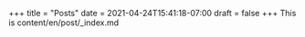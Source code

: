 +++
title = "Posts"
date = 2021-04-24T15:41:18-07:00
draft = false
+++
This is content/en/post/_index.md
